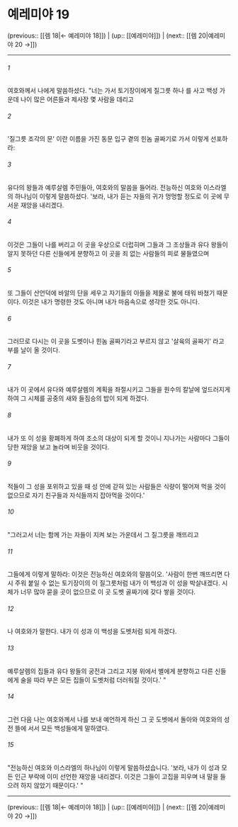 # 예레미야 19

(previous:: [[렘 18|← 예레미야 18]]) | (up:: [[예레미야]]) | (next:: [[렘 20|예레미야 20 →]])

***




###### 1 

여호와께서 나에게 말씀하셨다. "너는 가서 토기장이에게 질그릇 하나 를 사고 백성 가운데 나이 많은 어른들과 제사장 몇 사람을 데리고 



###### 2 

'질그릇 조각의 문' 이란 이름을 가진 동문 입구 곁의 힌놈 골짜기로 가서 이렇게 선포하라: 



###### 3 

유다의 왕들과 예루살렘 주민들아, 여호와의 말씀을 들어라. 전능하신 여호와 이스라엘의 하나님이 이렇게 말씀하셨다. '보라, 내가 듣는 자들의 귀가 멍멍할 정도로 이 곳에 무서운 재앙을 내리겠다. 



###### 4 

이것은 그들이 나를 버리고 이 곳을 우상으로 더럽히며 그들과 그 조상들과 유다 왕들이 알지 못하던 다른 신들에게 분향하고 이 곳을 죄 없는 사람들의 피로 물들였으며 



###### 5 

또 그들이 산언덕에 바알의 단을 세우고 자기들의 아들을 제물로 불에 태워 바쳤기 때문이다. 이것은 내가 명령한 것도 아니며 내가 마음속으로 생각한 것도 아니다. 



###### 6 

그러므로 다시는 이 곳을 도벳이나 힌놈 골짜기라고 부르지 않고 '살육의 골짜기' 라고 부를 날이 올 것이다. 



###### 7 

내가 이 곳에서 유다와 예루살렘의 계획을 좌절시키고 그들을 원수의 칼날에 엎드러지게 하여 그 시체를 공중의 새와 들짐승의 밥이 되게 하겠다. 



###### 8 

내가 또 이 성을 황폐하게 하여 조소의 대상이 되게 할 것이니 지나가는 사람마다 그들이 당한 재앙을 보고 놀라며 비웃을 것이다. 



###### 9 

적들이 그 성을 포위하고 있을 때 성 안에 갇혀 있는 사람들은 식량이 떨어져 먹을 것이 없으므로 자기 친구들과 자식들까지 잡아먹을 것이다.' 



###### 10 

"그러고서 너는 함께 가는 자들이 지켜 보는 가운데서 그 질그릇을 깨뜨리고 



###### 11 

그들에게 이렇게 말하라: 이것은 전능하신 여호와의 말씀이오. '사람이 한번 깨뜨리면 다시 주워 붙일 수 없는 토기장이의 이 질그릇처럼 내가 이 백성과 이 성을 박살내겠다. 시체가 너무 많아 묻을 곳이 없으므로 이 곳 도벳 골짜기에 갖다 쌓을 것이다. 



###### 12 

나 여호와가 말한다. 내가 이 성과 이 백성을 도벳처럼 되게 하겠다. 



###### 13 

예루살렘의 집들과 유다 왕들의 궁전과 그리고 지붕 위에서 별에게 분향하고 다른 신들에게 술을 따라 부은 모든 집들이 도벳처럼 더러워질 것이다.' " 



###### 14 

그런 다음 나는 여호와께서 나를 보내 예언하게 하신 그 곳 도벳에서 돌아와 여호와의 성전 뜰에 서서 모든 백성들에게 말하였다. 



###### 15 

"전능하신 여호와 이스라엘의 하나님이 이렇게 말씀하셨습니다. '보라, 내가 이 성과 모든 인근 부락에 이미 선언한 재앙을 내리겠다. 이것은 그들이 고집을 피우며 내 말을 들으려 하지 않았기 때문이다.' "

***

(previous:: [[렘 18|← 예레미야 18]]) | (up:: [[예레미야]]) | (next:: [[렘 20|예레미야 20 →]])
